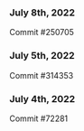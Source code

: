 ### July 8th, 2022

Commit #250705

### July 5th, 2022

Commit #314353


### July 4th, 2022

Commit #72281
